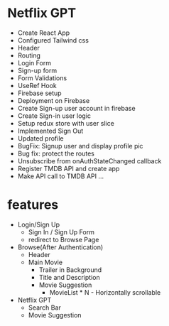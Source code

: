 # Netflix GPT

- Create React App
- Configured Tailwind css
- Header
- Routing
- Login Form
- Sign-up form
- Form Validations
- UseRef Hook
- Firebase setup
- Deployment on Firebase
- Create Sign-up user account in firebase
- Create Sign-in user logic
- Setup redux store with user slice
- Implemented Sign Out
- Updated profile
- BugFix: Signup user and display profile pic
- Bug fix: protect the routes
- Unsubscribe from onAuthStateChanged callback
- Register TMDB API and create app
- Make API call to TMDB API
...

# features 
- Login/Sign Up
    - Sign In / Sign Up Form
    - redirect to Browse Page
- Browse(After Authentication)
    - Header
    - Main Movie
        - Trailer in Background
        - Title and Description
        - Movie Suggestion
            - MovieList * N - Horizontally scrollable
- Netflix GPT
    - Search Bar
    - Movie Suggestion
